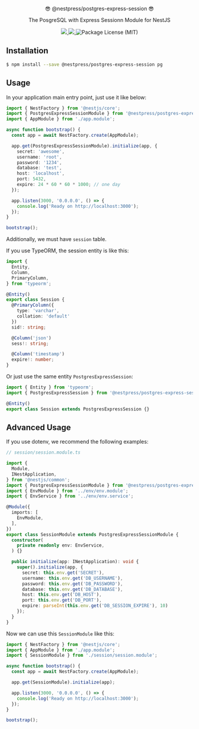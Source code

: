 <p align="center">😎 @nestpress/postgres-express-session 😎</p>
<p align="center">The PosgreSQL with Express Sessionn Module for NestJS</p>
<p align="center">
  <a href="https://npm.im/@nestpress/postgres-express-session" alt="A version of @nestpress/postgres-express-session">
    <img src="https://img.shields.io/npm/v/@nestpress/postgres-express-session.svg">
  </a>
  <a href="https://npm.im/@nestpress/postgres-express-session" alt="Downloads of @nestpress/postgres-express-session">
    <img src="https://img.shields.io/npm/dt/@nestpress/postgres-express-session.svg">
  </a>
  <img src="https://img.shields.io/npm/l/@nestpress/postgres-express-session.svg" alt="Package License (MIT)">
</p>

## Installation

```bash
$ npm install --save @nestpress/postgres-express-session pg
```

## Usage

In your application main entry point, just use it like below:

```ts
import { NestFactory } from '@nestjs/core';
import { PostgresExpressSessionModule } from '@nestpress/postgres-express-session';
import { AppModule } from './app.module';

async function bootstrap() {
  const app = await NestFactory.create(AppModule);

  app.get(PostgresExpressSessionModule).initialize(app, {
    secret: 'awesome',
    username: 'root',
    password: '1234',
    database: 'test',
    host: 'localhost',
    port: 5432,
    expire: 24 * 60 * 60 * 1000; // one day
  });

  app.listen(3000, '0.0.0.0', () => {
    console.log('Ready on http://localhost:3000');
  });
}

bootstrap();
```

Additionally, we must have `session` table.

If you use TypeORM, the session entity is like this:

```ts
import {
  Entity,
  Column,
  PrimaryColumn,
} from 'typeorm';

@Entity()
export class Session {
  @PrimaryColumn({
    type: 'varchar',
    collation: 'default'
  })
  sid!: string;

  @Column('json')
  sess!: string;

  @Column('timestamp')
  expire!: number;
}
```

Or just use the same entity `PostgresExpressSession`:

```ts
import { Entity } from 'typeorm';
import { PostgresExpressSession } from '@nestpress/postgres-express-session';

@Entity()
export class Session extends PostgresExpressSession {}
```

## Advanced Usage

If you use dotenv, we recommend the following examples:

```ts
// session/session.module.ts

import {
  Module,
  INestApplication,
} from '@nestjs/common';
import { PostgresExpressSessionModule } from '@nestpress/postgres-express-session';
import { EnvModule } from '../env/env.module';
import { EnvService } from '../env/env.service';

@Module({
  imports: [
    EnvModule,
  ],
})
export class SessionModule extends PostgresExpressSessionModule {
  constructor(
    private readonly env: EnvService,
  ) {}

  public initialize(app: INestApplication): void {
    super().initialize(app, {
      secret: this.env.get('SECRET'),
      username: this.env.get('DB_USERNAME'),
      password: this.env.get('DB_PASSWORD'),
      database: this.env.get('DB_DATABASE'),
      host: this.env.get('DB_HOST'),
      port: this.env.get('DB_PORT'),
      expire: parseInt(this.env.get('DB_SESSION_EXPIRE'), 10)
    });
  }
}
```

Now we can use this `SessionModule` like this:

```ts
import { NestFactory } from '@nestjs/core';
import { AppModule } from './app.module';
import { SessionModule } from './session/session.module';

async function bootstrap() {
  const app = await NestFactory.create(AppModule);

  app.get(SessionModule).initialize(app);

  app.listen(3000, '0.0.0.0', () => {
    console.log('Ready on http://localhost:3000');
  });
}

bootstrap();
```
